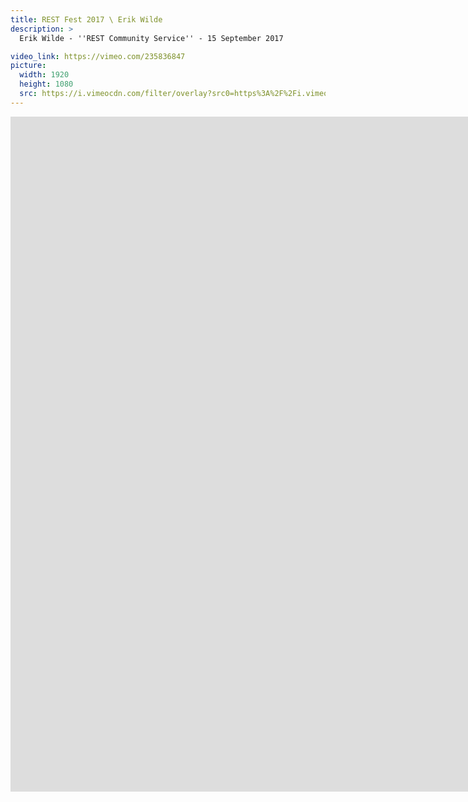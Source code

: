 ```yaml
---
title: REST Fest 2017 \ Erik Wilde
description: >
  Erik Wilde - ''REST Community Service'' - 15 September 2017

video_link: https://vimeo.com/235836847
picture:
  width: 1920
  height: 1080
  src: https://i.vimeocdn.com/filter/overlay?src0=https%3A%2F%2Fi.vimeocdn.com%2Fvideo%2F659926213_1920x1080.jpg&src1=http%3A%2F%2Ff.vimeocdn.com%2Fp%2Fimages%2Fcrawler_play.png
---
```

<iframe src="https://player.vimeo.com/video/235836847?title=0&byline=0&portrait=0&badge=0&autopause=0&player_id=0" width="1920" height="1080" frameborder="0" title="REST Fest 2017 \ Erik Wilde" webkitallowfullscreen mozallowfullscreen allowfullscreen></iframe>